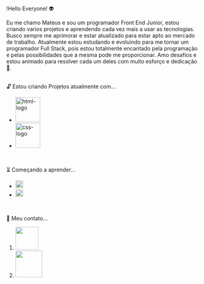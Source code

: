 !Hello Everyone! :alien:

Eu me chamo Mateus e sou um programador Front End Junior, estou criando varios projetos e aprendendo cada vez mais a usar as tecnologias. Busco sempre me aprimorar e  estar atualizado para estar apto ao mercado de trabalho. Atualmente estou estudando e evoluindo para me tornar um programador Full Stack, pois estou totalmente encantado pela programação e pelas possibilidades que a mesma pode me proporcionar. Amo desafios e estou animado para resolver cada um deles com muito esforço e dedicação :green_heart:.
<br>
<br>

:unlock: Estou criando Projetos atualmente com... 

<ul>
<li> <img src = "https://img.shields.io/badge/HTML5-E34F26?style=for-the-badge&logo=html5&logoColor=white" alt = "html-logo" width = 65px></li>
<li> <img src = "https://img.shields.io/badge/CSS3-1572B6?style=for-the-badge&logo=css3&logoColor=white" alt = "css-logo" width = 65px></li>
</ul>
<br>

:hourglass_flowing_sand: Começando a aprender...

<ul>
<li> <img src = "https://img.shields.io/badge/JavaScript-F7DF1E?style=for-the-badge&logo=javascript&logoColor=black" alt = "JavaScript-logo" height = 20px></li>
<li> <img src = "https://img.shields.io/badge/React-20232A?style=for-the-badge&logo=react&logoColor=61DAFB" alt = "React-logo" height = 20px></li>
</ul>
<br>

:email: Meu contato...

<ol>
<li><a href = "mailto:mateusrodriguesalves.mateus96@gmail.com" target="_blank"><img src = "https://img.shields.io/badge/Gmail-D14836?style=for-the-badge&logo=gmail&logoColor=white" width = 60px></a></li>
<li><a href = "https://www.linkedin.com/in/mateus-rodrigues-4b1a84265/" target = "_blank"><img src = "https://img.shields.io/badge/LinkedIn-0077B5?style=for-the-badge&logo=linkedin&logoColor=white" width = 70px></a></li>
</ol>

